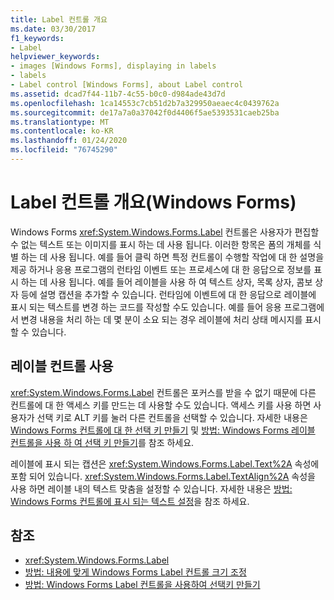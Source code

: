 ```yaml
---
title: Label 컨트롤 개요
ms.date: 03/30/2017
f1_keywords:
- Label
helpviewer_keywords:
- images [Windows Forms], displaying in labels
- labels
- Label control [Windows Forms], about Label control
ms.assetid: dcad7f44-11b7-4c55-b0c0-d984ade43d7d
ms.openlocfilehash: 1ca14553c7cb51d2b7a329950aeaec4c0439762a
ms.sourcegitcommit: de17a7a0a37042f0d4406f5ae5393531caeb25ba
ms.translationtype: MT
ms.contentlocale: ko-KR
ms.lasthandoff: 01/24/2020
ms.locfileid: "76745290"
---
```

# <a name="label-control-overview-windows-forms"></a>Label 컨트롤 개요(Windows Forms)
Windows Forms <xref:System.Windows.Forms.Label> 컨트롤은 사용자가 편집할 수 없는 텍스트 또는 이미지를 표시 하는 데 사용 됩니다. 이러한 항목은 폼의 개체를 식별 하는 데 사용 됩니다. 예를 들어 클릭 하면 특정 컨트롤이 수행할 작업에 대 한 설명을 제공 하거나 응용 프로그램의 런타임 이벤트 또는 프로세스에 대 한 응답으로 정보를 표시 하는 데 사용 됩니다. 예를 들어 레이블을 사용 하 여 텍스트 상자, 목록 상자, 콤보 상자 등에 설명 캡션을 추가할 수 있습니다. 런타임에 이벤트에 대 한 응답으로 레이블에 표시 되는 텍스트를 변경 하는 코드를 작성할 수도 있습니다. 예를 들어 응용 프로그램에서 변경 내용을 처리 하는 데 몇 분이 소요 되는 경우 레이블에 처리 상태 메시지를 표시할 수 있습니다.  
  
## <a name="working-with-the-label-control"></a>레이블 컨트롤 사용  
 <xref:System.Windows.Forms.Label> 컨트롤은 포커스를 받을 수 없기 때문에 다른 컨트롤에 대 한 액세스 키를 만드는 데 사용할 수도 있습니다. 액세스 키를 사용 하면 사용자가 선택 키로 ALT 키를 눌러 다른 컨트롤을 선택할 수 있습니다. 자세한 내용은 [Windows Forms 컨트롤에 대 한 선택 키 만들기](how-to-create-access-keys-for-windows-forms-controls.md) 및 [방법: Windows Forms 레이블 컨트롤을 사용 하 여 선택 키 만들기](how-to-create-access-keys-with-windows-forms-label-controls.md)를 참조 하세요.  
  
 레이블에 표시 되는 캡션은 <xref:System.Windows.Forms.Label.Text%2A> 속성에 포함 되어 있습니다. <xref:System.Windows.Forms.Label.TextAlign%2A> 속성을 사용 하면 레이블 내의 텍스트 맞춤을 설정할 수 있습니다. 자세한 내용은 [방법: Windows Forms 컨트롤에 표시 되는 텍스트 설정](how-to-set-the-text-displayed-by-a-windows-forms-control.md)을 참조 하세요.  
  
## <a name="see-also"></a>참조

- <xref:System.Windows.Forms.Label>
- [방법: 내용에 맞게 Windows Forms Label 컨트롤 크기 조정](how-to-size-a-windows-forms-label-control-to-fit-its-contents.md)
- [방법: Windows Forms Label 컨트롤을 사용하여 선택키 만들기](how-to-create-access-keys-with-windows-forms-label-controls.md)
